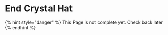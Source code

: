 # End Crystal Hat

{% hint style="danger" %}
This Page is not complete yet. Check back later
{% endhint %}

